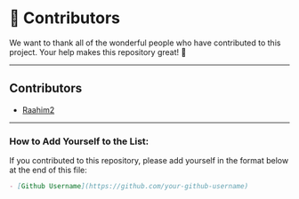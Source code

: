 # 📝 Contributors

We want to thank all of the wonderful people who have contributed to this project. Your help makes this repository great! 🙌

---

## Contributors

- [Raahim2](https://github.com/Raahim2) 


---

### How to Add Yourself to the List:
If you contributed to this repository, please add yourself in the format below at the end of this file:
```markdown
- [Github Username](https://github.com/your-github-username) 
